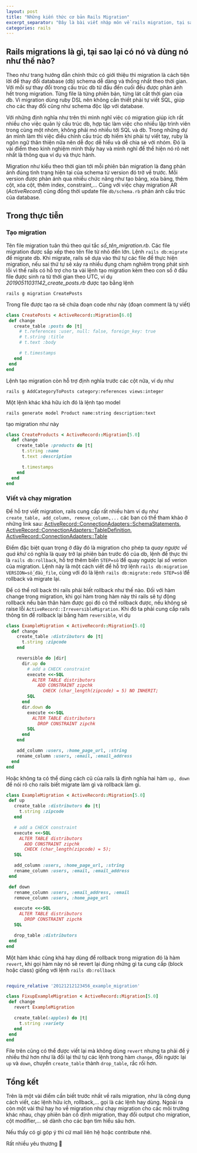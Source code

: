 ```yaml
---
layout: post
title: "Những kiến thức cơ bản Rails Migration"
excerpt_separator: "Đây là bài viết nhập môn về rails migration, tại sao lại dùng nó và dùng nó như thế nào."
categories: rails
---
```


## Rails migrations là gì, tại sao lại có nó và dùng nó như thế nào?

Theo như trang hướng dẫn chính thức có giới thiệu thì migration là cách tiện lời để thay đổi database (db) schema dễ dàng và
 thống nhất theo thời gian. Với mỗi sự thay đổi trong cấu trúc db từ đầu đến cuối đều được phản ánh hết trong migration.
 Từng file là từng phiên bản, từng lát cắt thời gian của db. Vì migration dùng ruby DSL nên không cần thiết phải tự viết SQL,
 giúp cho các thay đổi cũng như schema độc lập với database.

Với những định nghĩa như trên thì mình nghĩ việc có migration giúp ích rất nhiều cho việc quản lý cấu trúc db, hợp tác làm
 việc cho nhiều lập trình viên trong cùng một nhóm, không phải mó nhiều tới SQL và db. Trong những dự án mình làm thì
 việc điều chỉnh cấu trúc db hiếm khi phải tự viết tay, ruby là ngôn ngữ thân thiện nữa nên dễ đọc dễ hiểu và dễ chia sẻ với nhóm.
 Đó là vài điểm theo kinh nghiệm mình thấy hay và mình nghĩ để thể hiện nó rõ nét nhất là thông qua ví dụ và thực hành.

Migration như kiểu theo thời gian tới mỗi phiên bản migration là đang phản ánh đúng tình trạng hiện tại của schema từ
 version đó trở về trước. Mỗi version được phản ánh qua nhiều chức năng như tạo bảng, xóa bảng, thêm cột, xóa cột,
 thêm index, constraint,... Cùng với việc chạy migration AR (*ActiveRecord*) cũng đồng thời update file `db/schema.rb`
 phản ánh cấu trúc của database.

## Trong thực tiễn

### Tạo migration

Tên file migration tuân thủ theo qui tắc *số_tên_migration.rb*. Các file migration được sắp xếp theo tên file từ nhỏ đến lớn.
 Lệnh `rails db:migrate` để migrate db. Khi migrate, rails sẽ dựa vào thứ tự các file để thực hiện migration, nếu sai thứ tự
 sẽ xảy ra nhiều đụng chạm nghiêm trọng phát sinh lỗi vì thế rails có hỗ trợ cho ta vài lệnh tạo migration kèm theo con số ở
 đầu file được sinh ra từ thời gian theo UTC, ví dụ *20190511031142_create_posts.rb* được tạo bằng lệnh
 ```
 rails g migration CreatePosts
 ```
 Trong file được tạo ra sẽ chứa đoạn code như này (đoạn comment là tự viết)
 ```ruby
 class CreatePosts < ActiveRecord::Migration[6.0]
  def change
    create_table :posts do |t|
      # t.references :user, null: false, foreign_key: true
      # t.string :title
      # t.text :body

      # t.timestamps
    end
  end
end
 ```
Lệnh tạo migration còn hỗ trợ định nghĩa trước các cột nữa, ví dụ như
```
rails g AddCategoryToPosts category:references views:integer
```
Một lệnh khác khá hữu ích đó là lệnh tạo model
```
rails generate model Product name:string description:text
```
tạo migration như này
```ruby
class CreateProducts < ActiveRecord::Migration[5.0]
  def change
    create_table :products do |t|
      t.string :name
      t.text :description

      t.timestamps
    end
  end
end
```

### Viết và chạy migration

Để hỗ trợ viết migration, rails cung cấp rất nhiều hàm ví dụ như `create_table, add_column, remove_column,...`
 các bạn có thể tham khảo ở những link sau:
 [ActiveRecord::ConnectionAdapters::SchemaStatements](https://edgeapi.rubyonrails.org/classes/ActiveRecord/ConnectionAdapters/SchemaStatements.html),
 [ActiveRecord::ConnectionAdapters::TableDefinition](https://edgeapi.rubyonrails.org/classes/ActiveRecord/ConnectionAdapters/TableDefinition.html),
 [ActiveRecord::ConnectionAdapters::Table](https://edgeapi.rubyonrails.org/classes/ActiveRecord/ConnectionAdapters/Table.html)

Điểm đặc biệt quan trọng ở đây đó là migration cho phép ta *quay ngược về quá khứ* có nghĩa là quay trở lại
 phiên bản trước đó của db, lệnh để thực thi là `rails db:rollback`, hỗ trợ thêm biến `STEP=số` để quay ngược
 lại *số* verion của migration. Lệnh này là một cách viết để hỗ trợ lệnh `rails db:migration VERSION=số_đầu_file`,
 cùng với đó là lệnh `rails db:migrate:redo STEP=số` để rollback và migrate lại.

Để có thể roll back thì rails phải biết rollback như thế nào. Đối với hàm change trong migration, khi gọi
hàm trong hàm này thì rails sẽ tự động rollback nếu bản thân hàm được gọi đó có thể rollback được, nếu không
sẽ raise lỗi `ActiveRecord::IrreversibleMigration`. Khi đó ta phải cung cấp rails thông tin để rollback lại
bằng hàm `reversible`, ví dụ
```ruby
class ExampleMigration < ActiveRecord::Migration[5.0]
  def change
    create_table :distributors do |t|
      t.string :zipcode
    end

    reversible do |dir|
      dir.up do
        # add a CHECK constraint
        execute <<-SQL
          ALTER TABLE distributors
            ADD CONSTRAINT zipchk
              CHECK (char_length(zipcode) = 5) NO INHERIT;
        SQL
      end
      dir.down do
        execute <<-SQL
          ALTER TABLE distributors
            DROP CONSTRAINT zipchk
        SQL
      end
    end

    add_column :users, :home_page_url, :string
    rename_column :users, :email, :email_address
  end
end
```
Hoặc không ta có thể dùng cách cũ của rails là định nghĩa hai hàm `up, down` để nói rõ cho rails biết migrate
 làm gì và rollback làm gì.
 ```ruby
 class ExampleMigration < ActiveRecord::Migration[5.0]
  def up
    create_table :distributors do |t|
      t.string :zipcode
    end

    # add a CHECK constraint
    execute <<-SQL
      ALTER TABLE distributors
        ADD CONSTRAINT zipchk
        CHECK (char_length(zipcode) = 5);
    SQL

    add_column :users, :home_page_url, :string
    rename_column :users, :email, :email_address
  end

  def down
    rename_column :users, :email_address, :email
    remove_column :users, :home_page_url

    execute <<-SQL
      ALTER TABLE distributors
        DROP CONSTRAINT zipchk
    SQL

    drop_table :distributors
  end
end
```
Một hàm khác cũng khá hay dùng để rollback trong migration đó là hàm `revert`, khi gọi hàm này nó sẽ revert
 lại đúng những gì ta cung cấp (block hoặc class) giống với lệnh `rails db:rollback`

 ```ruby

require_relative '20121212123456_example_migration'

class FixupExampleMigration < ActiveRecord::Migration[5.0]
  def change
    revert ExampleMigration

    create_table(:apples) do |t|
      t.string :variety
    end
  end
end
```
File trên cũng có thể được viết lại mà không dùng `revert` nhưng ta phải để ý nhiều thứ hơn như là đổi lại
 thứ tự các lệnh trong hàm `change`, đổi ngược lại `up` và `down`, chuyển `create_table` thành `drop_table`,
 rắc rối hơn.

## Tổng kết

Trên là một vài điểm cần biết trước nhất về rails migration, như là công dụng cách viết, các lệnh hữu ích,
 rollback,... gọi là các lệnh hay dùng. Ngoài ra còn một vài thứ hay ho về migration như chạy migration cho
 các môi trường khác nhau, chạy phiên bản cố định migration, thay đổi output cho migration, cột modifier,...
 sẽ dành cho các bạn tìm hiểu sâu hơn.

Nếu thấy có gì góp ý thì cứ mail liên hệ hoặc contribute nhé.

Rất nhiều yêu thương 💖
